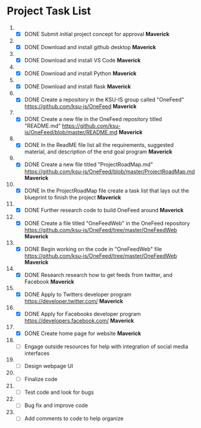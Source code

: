 # Project Task List

1. - [x] DONE Submit initial project concept for approval **Maverick**
1. - [x] DONE Download and install github desktop **Maverick**
1. - [x] DONE Download and install VS Code **Maverick**
1. - [x] DONE Download and install Python **Maverick**
1. - [x] DONE Download and install flask **Maverick**
1. - [x] DONE Create a repository in the KSU-IS group called "OneFeed" https://github.com/ksu-is/OneFeed **Maverick**
1. - [x] DONE Create a new file in the OneFeed repository titled "README.md" https://github.com/ksu-is/OneFeed/blob/master/README.md **Maverick**
1. - [x] DONE In the ReadME file list all the requirements, suggested material, and description of the end goal program **Maverick**
1. - [x] DONE Create a new file titled "ProjectRoadMap.md" https://github.com/ksu-is/OneFeed/blob/master/ProjectRoadMap.md **Maverick**
1. - [x] DONE In the ProjectRoadMap file create a task list that lays out the blueprint to finish the project **Maverick**
1. - [x] DONE Further research code to build OneFeed around **Maverick**
1. - [x] DONE Create a file titled "OneFeedWeb" in the OneFeed repository https://github.com/ksu-is/OneFeed/tree/master/OneFeedWeb **Maverick**
1. - [x] DONE Begin working on the code in "OneFeedWeb" file https://github.com/ksu-is/OneFeed/tree/master/OneFeedWeb **Maverick**
1. - [x] DONE Research research how to get feeds from twitter, and Facebook **Maverick**
1. - [x] DONE Apply to Twitters developer program https://developer.twitter.com/ **Maverick**
1. - [x] DONE Apply for Facebooks developer program https://developers.facebook.com/ **Maverick**
1. - [x] DONE Create home page for website **Maverick**
1. - [ ] Engage outside resources for help with integration of social media interfaces
1. - [ ] Design webpage UI
1. - [ ] Finalize code
1. - [ ] Test code and look for bugs
1. - [ ] Bug fix and improve code
1. - [ ] Add comments to code to help organize
